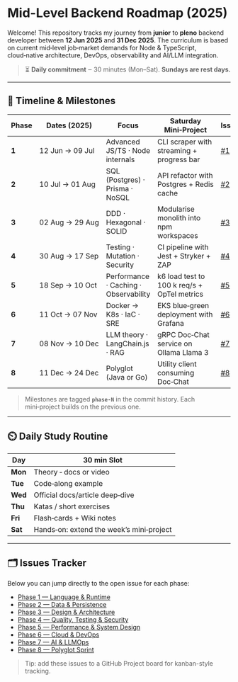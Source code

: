 # Mid-Level Backend Roadmap (2025)

Welcome! This repository tracks my journey from **junior** to **pleno** backend developer between **12 Jun 2025** and **31 Dec 2025**. The curriculum is based on current mid‑level job‑market demands for Node & TypeScript, cloud‑native architecture, DevOps, observability and AI/LLM integration.

> ⏳ **Daily commitment** ‒ 30 minutes (Mon–Sat). **Sundays are rest days.**

---

## 📅 Timeline & Milestones

| Phase | Dates (2025) | Focus | Saturday Mini‑Project | Issue |
|-------|--------------|-------|-----------------------|-------|
| **1** | 12 Jun → 09 Jul | Advanced JS/TS · Node internals | CLI scraper with streaming + progress bar | [#1](https://github.com/gabriellimf/studies-roadmap/issues/1) |
| **2** | 10 Jul → 01 Aug | SQL (Postgres) · Prisma · NoSQL | API refactor with Postgres + Redis cache | [#2](https://github.com/gabriellimf/studies-roadmap/issues/2) |
| **3** | 02 Aug → 29 Aug | DDD · Hexagonal · SOLID | Modularise monolith into npm workspaces | [#3](https://github.com/gabriellimf/studies-roadmap/issues/3) |
| **4** | 30 Aug → 17 Sep | Testing · Mutation · Security | CI pipeline with Jest + Stryker + ZAP | [#4](https://github.com/gabriellimf/studies-roadmap/issues/4) |
| **5** | 18 Sep → 10 Oct | Performance · Caching · Observability | k6 load test to 100 k req/s + OpTel metrics | [#5](https://github.com/gabriellimf/studies-roadmap/issues/5) |
| **6** | 11 Oct → 07 Nov | Docker → K8s · IaC · SRE | EKS blue‑green deployment with Grafana | [#6](https://github.com/gabriellimf/studies-roadmap/issues/6) |
| **7** | 08 Nov → 10 Dec | LLM theory · LangChain.js · RAG | gRPC Doc‑Chat service on Ollama Llama 3 | [#7](https://github.com/gabriellimf/studies-roadmap/issues/7) |
| **8** | 11 Dec → 24 Dec | Polyglot (Java or Go) | Utility client consuming Doc‑Chat | [#8](https://github.com/gabriellimf/studies-roadmap/issues/8) |

> Milestones are tagged **`phase‑N`** in the commit history. Each mini‑project builds on the previous one.

---

## ⏲️ Daily Study Routine

| Day     | 30 min Slot                              |
| ------- | ---------------------------------------- |
| **Mon** | Theory ‑ docs or video                   |
| **Tue** | Code‑along example                       |
| **Wed** | Official docs/article deep‑dive          |
| **Thu** | Katas / short exercises                  |
| **Fri** | Flash‑cards + Wiki notes                 |
| **Sat** | Hands‑on: extend the week’s mini‑project |

---

## 🗂️ Issues Tracker

Below you can jump directly to the open issue for each phase:

- [Phase 1 — Language & Runtime](https://github.com/gabriellimf/studies-roadmap/issues/1)
- [Phase 2 — Data & Persistence](https://github.com/gabriellimf/studies-roadmap/issues/2)
- [Phase 3 — Design & Architecture](https://github.com/gabriellimf/studies-roadmap/issues/3)
- [Phase 4 — Quality, Testing & Security](https://github.com/gabriellimf/studies-roadmap/issues/4)
- [Phase 5 — Performance & System Design](https://github.com/gabriellimf/studies-roadmap/issues/5)
- [Phase 6 — Cloud & DevOps](https://github.com/gabriellimf/studies-roadmap/issues/6)
- [Phase 7 — AI & LLMOps](https://github.com/gabriellimf/studies-roadmap/issues/7)
- [Phase 8 — Polyglot Sprint](https://github.com/gabriellimf/studies-roadmap/issues/8)

> Tip: add these issues to a GitHub Project board for kanban-style tracking.


